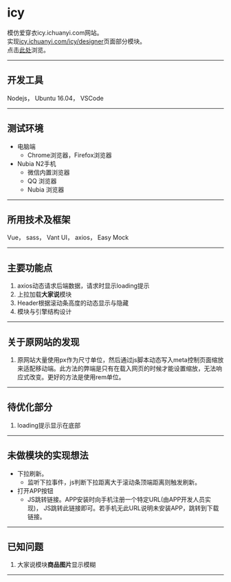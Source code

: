 # icy
模仿爱穿衣icy.ichuanyi.com网站。<br>
实现[icy.ichuanyi.com/icy/designer](https://icy.ichuanyi.com/icy/designer)页面部分模块。<br>
点击[此处](https://likedblack.github.io/icy/)浏览。
***

## 开发工具
Nodejs， Ubuntu 16.04， VSCode
***

## 测试环境
+ 电脑端
  * Chrome浏览器，Firefox浏览器
+ Nubia N2手机
  * 微信内置浏览器
  * QQ 浏览器
  * Nubia 浏览器
***

## 所用技术及框架
Vue， sass， Vant UI， axios， Easy Mock
***

## 主要功能点
1. axios动态请求后端数据，请求时显示loading提示
2. 上拉加载**大家说**模块
3. Header根据滚动条高度的动态显示与隐藏
4. 模块与引擎结构设计
***

## 关于原网站的发现
1. 原网站大量使用px作为尺寸单位，然后通过js脚本动态写入meta控制页面缩放来适配移动端。此方法的弊端是只有在载入网页的时候才能设置缩放，无法响应式改变。更好的方法是使用rem单位。
***

## 待优化部分
1. loading提示显示在底部
***

## 未做模块的实现想法
+ 下拉刷新。
  * 监听下拉事件，js判断下拉距离大于滚动条顶端距离则触发刷新。
+ 打开APP按钮
  * JS跳转链接。APP安装时向手机注册一个特定URL(由APP开发人员实现)， JS跳转此链接即可。若手机无此URL说明未安装APP，跳转到下载链接。
***

## 已知问题
1. 大家说模块**商品图片**显示模糊
***
